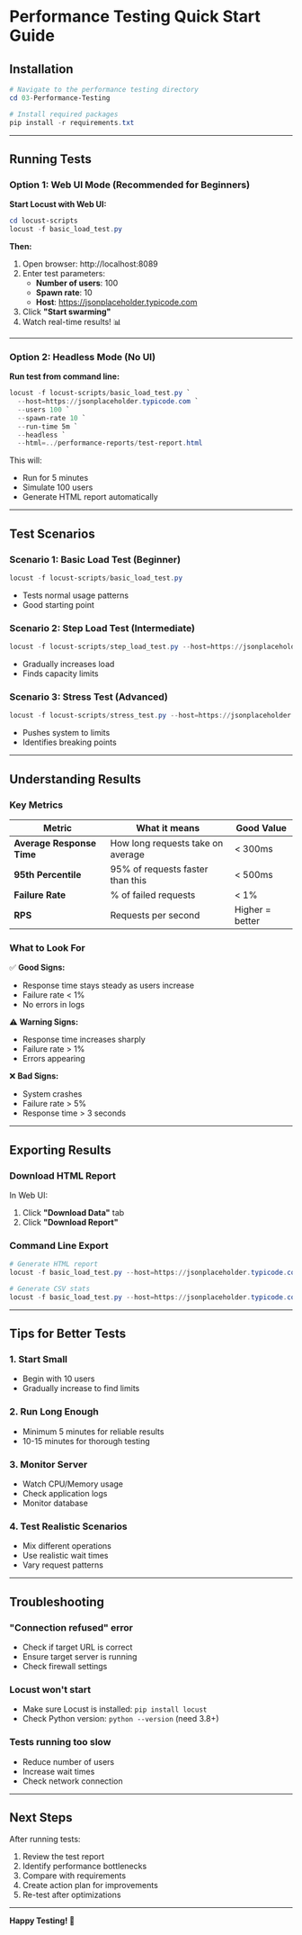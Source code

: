 # Performance Testing Quick Start Guide

## Installation

```powershell
# Navigate to the performance testing directory
cd 03-Performance-Testing

# Install required packages
pip install -r requirements.txt
```

---

## Running Tests

### Option 1: Web UI Mode (Recommended for Beginners)

**Start Locust with Web UI:**
```powershell
cd locust-scripts
locust -f basic_load_test.py
```

**Then:**
1. Open browser: http://localhost:8089
2. Enter test parameters:
   - **Number of users**: 100
   - **Spawn rate**: 10
   - **Host**: https://jsonplaceholder.typicode.com
3. Click **"Start swarming"**
4. Watch real-time results! 📊

---

### Option 2: Headless Mode (No UI)

**Run test from command line:**
```powershell
locust -f locust-scripts/basic_load_test.py `
  --host=https://jsonplaceholder.typicode.com `
  --users 100 `
  --spawn-rate 10 `
  --run-time 5m `
  --headless `
  --html=../performance-reports/test-report.html
```

This will:
- Run for 5 minutes
- Simulate 100 users
- Generate HTML report automatically

---

## Test Scenarios

### Scenario 1: Basic Load Test (Beginner)
```powershell
locust -f locust-scripts/basic_load_test.py
```
- Tests normal usage patterns
- Good starting point

### Scenario 2: Step Load Test (Intermediate)
```powershell
locust -f locust-scripts/step_load_test.py --host=https://jsonplaceholder.typicode.com --users 200 --spawn-rate 10 --run-time 5m
```
- Gradually increases load
- Finds capacity limits

### Scenario 3: Stress Test (Advanced)
```powershell
locust -f locust-scripts/stress_test.py --host=https://jsonplaceholder.typicode.com --users 500 --spawn-rate 50
```
- Pushes system to limits
- Identifies breaking points

---

## Understanding Results

### Key Metrics

| Metric | What it means | Good Value |
|--------|---------------|------------|
| **Average Response Time** | How long requests take on average | < 300ms |
| **95th Percentile** | 95% of requests faster than this | < 500ms |
| **Failure Rate** | % of failed requests | < 1% |
| **RPS** | Requests per second | Higher = better |

### What to Look For

✅ **Good Signs:**
- Response time stays steady as users increase
- Failure rate < 1%
- No errors in logs

⚠️ **Warning Signs:**
- Response time increases sharply
- Failure rate > 1%
- Errors appearing

❌ **Bad Signs:**
- System crashes
- Failure rate > 5%
- Response time > 3 seconds

---

## Exporting Results

### Download HTML Report
In Web UI:
1. Click **"Download Data"** tab
2. Click **"Download Report"**

### Command Line Export
```powershell
# Generate HTML report
locust -f basic_load_test.py --host=https://jsonplaceholder.typicode.com --users 100 --spawn-rate 10 --run-time 2m --headless --html=report.html

# Generate CSV stats
locust -f basic_load_test.py --host=https://jsonplaceholder.typicode.com --users 100 --spawn-rate 10 --run-time 2m --headless --csv=results
```

---

## Tips for Better Tests

### 1. Start Small
- Begin with 10 users
- Gradually increase to find limits

### 2. Run Long Enough
- Minimum 5 minutes for reliable results
- 10-15 minutes for thorough testing

### 3. Monitor Server
- Watch CPU/Memory usage
- Check application logs
- Monitor database

### 4. Test Realistic Scenarios
- Mix different operations
- Use realistic wait times
- Vary request patterns

---

## Troubleshooting

### "Connection refused" error
- Check if target URL is correct
- Ensure target server is running
- Check firewall settings

### Locust won't start
- Make sure Locust is installed: `pip install locust`
- Check Python version: `python --version` (need 3.8+)

### Tests running too slow
- Reduce number of users
- Increase wait times
- Check network connection

---

## Next Steps

After running tests:
1. Review the test report
2. Identify performance bottlenecks
3. Compare with requirements
4. Create action plan for improvements
5. Re-test after optimizations

---

**Happy Testing! 🚀**

